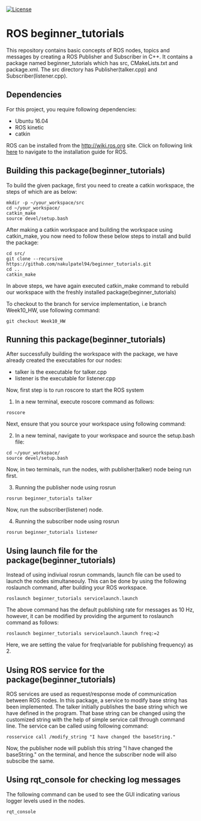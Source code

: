 
[![License](https://img.shields.io/badge/License-BSD%203--Clause-blue.svg)](https://opensource.org/licenses/BSD-3-Clause)

# ROS beginner_tutorials
This repository contains basic concepts of ROS nodes, topics and messages by creating a ROS Publisher and Subscriber in C++. It contains a package named beginner_tutorials which has src, CMakeLists.txt and package.xml. The src directory has Publisher(talker.cpp) and Subscriber(listener.cpp).

## Dependencies
For this project, you require following dependencies:

- Ubuntu 16.04
- ROS kinetic
- catkin

ROS can be installed from the http://wiki.ros.org site. Click on following link [here](http://wiki.ros.org/kinetic/Installation) to navigate to the installation guide for ROS.

## Building this package(beginner_tutorials)
To build the given package, first you need to create a catkin workspace, the steps of which are as below:
```
mkdir -p ~/your_workspace/src
cd ~/your_workspace/
catkin_make
source devel/setup.bash
```
After making a catkin workspace and building the workspace using catkin_make, you now need to follow these below steps to install and build the package:

```
cd src/
git clone --recursive https://github.com/nakulpatel94/beginner_tutorials.git
cd ..
catkin_make
```
In above steps, we have again executed catkin_make command to rebuild our workspace with the freshly installed package(beginner_tutorials)

To checkout to the branch for service implementation, i.e branch Week10_HW, use following command:
```
git checkout Week10_HW
```

## Running this package(beginner_tutorials)
After successfully building the workspace with the package, we have already created the executables for our nodes:

- talker is the executable for talker.cpp
- listener is the executable for listener.cpp

Now, first step is to run roscore to start the ROS system

1. In a new terminal, execute roscore command as follows:

```
roscore
```

Next, ensure that you source your workspace using following command:

2. In a new teminal, navigate to your workspace and source the setup.bash file:
```
cd ~/your_workspace/
source devel/setup.bash
```
Now, in two terminals, run the nodes, with publisher(talker) node being run first.

3. Running the publisher node using rosrun 
```
rosrun beginner_tutorials talker
```

Now, run the subscriber(listener) node.

4. Running the subscriber node using rosrun 
```
rosrun beginner_tutorials listener
```

## Using launch file for the package(beginner_tutorials)

Instead of using indiviual rosrun commands, launch file can be used to launch the nodes simultaneouly.
This can be done by using the following roslaunch command, after building your ROS workspace.

```
roslaunch beginner_tutorials servicelaunch.launch
```
The above command has the default publishing rate for messages as 10 Hz, however, it can be modified by providing the argument to roslaunch command as follows:

```
roslaunch beginner_tutorials servicelaunch.launch freq:=2
```

Here, we are setting the value for freq(variable for publishing frequency) as 2.


## Using ROS service for the package(beginner_tutorials)

ROS services are used as request/response mode of communication between ROS nodes. In this package, a service to modify base string has been implemented. The talker initially publishes the base string which we have defined in the program. That base string can be changed using the customized string with the help of simple service call through command line.  The service can be called using following command:

```
rosservice call /modify_string "I have changed the baseString."
```

Now, the publisher node will publish this string "I have changed the baseString." on the terminal, and hence the subscriber node will also subscibe the same.


## Using rqt_console for checking log messages

The following command can be used to see the GUI indicating various logger levels used in the nodes.

```
rqt_console
```
















 
